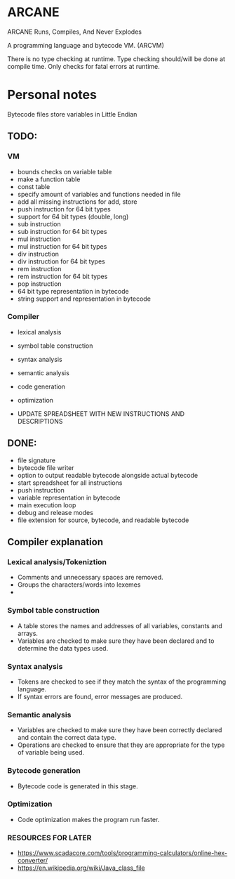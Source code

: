 # ARCANE
ARCANE Runs, Compiles, And Never Explodes

A programming language and bytecode VM. (ARCVM)

There is no type checking at runtime.
Type checking should/will be done at compile time.
Only checks for fatal errors at runtime.

# Personal notes

Bytecode files store variables in Little Endian 

## TODO:

### VM
- bounds checks on variable table
- make a function table
- const table
- specify amount of variables and functions needed in file
- add all missing instructions for add, store
- push instruction for 64 bit types
- support for 64 bit types (double, long)
- sub instruction
- sub instruction for 64 bit types
- mul instruction
- mul instruction for 64 bit types
- div instruction
- div instruction for 64 bit types
- rem instruction
- rem instruction for 64 bit types
- pop instruction
- 64 bit type representation in bytecode
- string support and representation in bytecode

### Compiler

- lexical analysis
- symbol table construction
- syntax analysis
- semantic analysis
- code generation
- optimization


- UPDATE SPREADSHEET WITH NEW INSTRUCTIONS AND DESCRIPTIONS


## DONE:

- file signature
- bytecode file writer
- option to output readable bytecode alongside actual bytecode
- start spreadsheet for all instructions
- push instruction
- variable representation in bytecode
- main execution loop
- debug and release modes
- file extension for source, bytecode, and readable bytecode


## Compiler explanation

### Lexical analysis/Tokeniztion
- Comments and unnecessary spaces are removed.
- Groups the characters/words into lexemes
- 
### Symbol table construction
- A table stores the names and addresses of all variables, constants and arrays.
- Variables are checked to make sure they have been declared and to determine the data types used.

### Syntax analysis
- Tokens are checked to see if they match the syntax of the programming language.
- If syntax errors are found, error messages are produced.

### Semantic analysis
- Variables are checked to make sure they have been correctly declared and contain the correct data type.
- Operations are checked to ensure that they are appropriate for the type of variable being used.

### Bytecode generation
- Bytecode code is generated in this stage.

### Optimization
- Code optimization makes the program run faster.

### RESOURCES FOR LATER

- https://www.scadacore.com/tools/programming-calculators/online-hex-converter/
- https://en.wikipedia.org/wiki/Java_class_file


